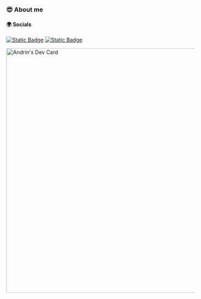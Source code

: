### 😎 About me

#### 🌍 Socials
[![Static Badge](https://img.shields.io/badge/LinkedIn-black?style=for-the-badge&logo=linkedin&logoColor=%230A66C2)](https://www.linkedin.com/in/andrin-haldner-317778219/)
[![Static Badge](https://img.shields.io/badge/Stack%20Overflow-black?style=for-the-badge&logo=stackoverflow&logoColor=%23F58025)](https://stackoverflow.com/users/16982702/andrin)

<a href="https://app.daily.dev/tihn"><img src="https://api.daily.dev/devcards/v2/HPS7GismYUuNyXiilsDk4.png?r=q4e&type=wide" width="652" alt="Andrin's Dev Card"/></a>
